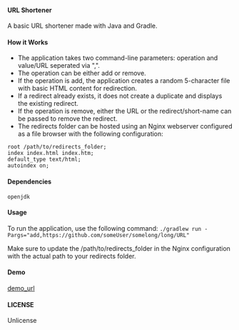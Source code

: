 #### URL Shortener

A basic URL shortener made with Java and Gradle.

#### How it Works
  * The application takes two command-line parameters: operation and value/URL seperated via ",".
  * The operation can be either add or remove.
  * If the operation is add, the application creates a random 5-character file with basic HTML content for redirection.
  * If a redirect already exists, it does not create a duplicate and displays the existing redirect.
  * If the operation is remove, either the URL or the redirect/short-name can be passed to remove the redirect.
  * The redirects folder can be hosted using an Nginx webserver configured as a file browser with the following configuration:

```nginx
root /path/to/redirects_folder;
index index.html index.htm;
default_type text/html;
autoindex on;
```

#### Dependencies
```openjdk```

#### Usage

To run the application, use the following command:
```./gradlew run -Pargs="add,https://github.com/someUser/somelong/long/URL"```

Make sure to update the /path/to/redirects_folder in the Nginx configuration with the actual path to your redirects folder.

#### Demo
[demo_url](https://go.creator54.dev)

#### LICENSE

Unlicense
